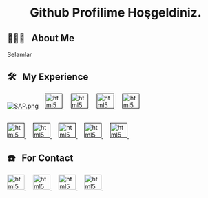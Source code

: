 <h1 align="center">Github Profilime Hoşgeldiniz.</h1>

 ## 🙋🏻‍♂️ &nbsp; About Me
  Selamlar
 
 ## 🛠️ &nbsp; My Experience
   
   [![SAP.png](https://resmim.net/cdn/2024/07/28/WrpReZ.png)](https://www.sap.com/index.html)&nbsp;&nbsp;&nbsp;
   <a href="" target="_blank" rel="noreferrer">
    <img src="https://skillicons.dev/icons?i=cs" alt="html5" width="40" height="35"/>
   </a>&nbsp;&nbsp;&nbsp;
   <a href="" target="_blank" rel="noreferrer">
    <img src="https://skillicons.dev/icons?i=python" alt="html5" width="40" height="35"/>
   </a>&nbsp;&nbsp;&nbsp;
   <a href="" target="_blank" rel="noreferrer">
    <img src="https://skillicons.dev/icons?i=git" alt="html5" width="40" height="35"/>
   </a>&nbsp;&nbsp;&nbsp;
   <a href="" target="_blank" rel="noreferrer">
    <img src="https://skillicons.dev/icons?i=vscode" alt="html5" width="40" height="35"/>
   </a><br><br>
   
   <a href="" target="_blank" rel="noreferrer">
    <img src="https://skillicons.dev/icons?i=html" alt="html5" width="40" height="35"/>
   </a>&nbsp;&nbsp;&nbsp;
   
   <a href="" target="_blank" rel="noreferrer">
    <img src="https://skillicons.dev/icons?i=css" alt="html5" width="40" height="35"/>
   </a>&nbsp;&nbsp;&nbsp;
   
   <a href="" target="_blank" rel="noreferrer">
    <img src="https://skillicons.dev/icons?i=illustrator" alt="html5" width="40" height="35"/>
   </a>&nbsp;&nbsp;&nbsp;
   
   <a href="" target="_blank" rel="noreferrer">
    <img src="https://skillicons.dev/icons?i=pr" alt="html5" width="40" height="35"/>
   </a>&nbsp;&nbsp;&nbsp;
   
   <a href="" target="_blank" rel="noreferrer">
    <img src="https://skillicons.dev/icons?i=ps" alt="html5" width="40" height="35"/>
   </a>&nbsp;&nbsp;&nbsp;
  



## ☎️ &nbsp; For Contact

  
<a href="https://www.linkedin.com/in/bunyaminkok/" target="_blank" rel="noreferrer">
    <img src="https://skillicons.dev/icons?i=linkedin" alt="html5" width="40" height="35"/>
   </a>&nbsp;&nbsp;&nbsp;

<a href="https://www.instagram.com/bunyaminkokk/" target="_blank" rel="noreferrer">
    <img src="https://skillicons.dev/icons?i=instagram" alt="html5" width="40" height="35"/>
</a>&nbsp;&nbsp;&nbsp;


<a href="https://x.com/bunyaminkokk?t=QnTiMhoj_h1jpY-z-S7EQQ&s=09" target="_blank" rel="noreferrer">
    <img src="https://skillicons.dev/icons?i=twitter" alt="html5" width="40" height="35"/>
</a>&nbsp;&nbsp;&nbsp;

<a href="https://discord.gg/75b3yU7jGp" target="_blank" rel="noreferrer">
    <img src="https://skillicons.dev/icons?i=discord" alt="html5" width="40" height="35"/>
</a>&nbsp;&nbsp;&nbsp;

  <!-- 
<a href="https://www.w3.org/html/" target="_blank" rel="noreferrer">
    <img src="https://raw.githubusercontent.com/edent/SuperTinyIcons/e94212a487d744cb75e75241cb93716836b2d1e2/images/svg/youtube.svg" alt="html5" width="40" height="35"/>
</a>&nbsp;&nbsp;&nbsp;-->
<!-- 
<a href="https://www.w3.org/html/" target="_blank" rel="noreferrer">
    <img src="https://resmim.net/cdn/2024/07/28/Wr2lV1.png" alt="html5" width="40" height="35"/>
</a>&nbsp;&nbsp;&nbsp;-->



